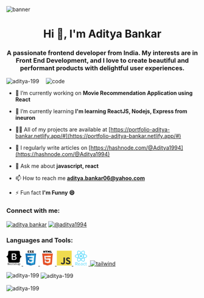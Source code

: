![banner](https://miro.medium.com/max/1192/1*jXusXvCfxECPU_Jh9S_E3w.jpeg)
<h1 align="center">Hi 👋, I'm Aditya Bankar</h1>
<h3 align="center">A passionate frontend developer from India. My interests are in Front End Development, and I love to create beautiful and performant products with delightful user experiences.</h3>

<img align="right" alt="code" width="400" src="https://user-images.githubusercontent.com/55389276/140866485-8fb1c876-9a8f-4d6a-98dc-08c4981eaf70.gif">

<p align="left"> <img src="https://komarev.com/ghpvc/?username=aditya-199&label=Profile%20views&color=0e75b6&style=flat" alt="aditya-199" /> </p>

- 🔭 I’m currently working on **Movie Recommendation Application using React**

- 🌱 I’m currently learning **I'm learning ReactJS, Nodejs, Express from ineuron**

- 👨‍💻 All of my projects are available at [https://portfolio-aditya-bankar.netlify.app/#](https://portfolio-aditya-bankar.netlify.app/#)

- 📝 I regularly write articles on [https://hashnode.com/@Aditya1994](https://hashnode.com/@Aditya1994)

- 💬 Ask me about **javascript, react**

- 📫 How to reach me **aditya.bankar06@yahoo.com**

- ⚡ Fun fact **I'm Funny 😄**

<h3 align="left">Connect with me:</h3>
<p align="left">
<a href="https://linkedin.com/in/aditya bankar" target="blank"><img align="center" src="https://raw.githubusercontent.com/rahuldkjain/github-profile-readme-generator/master/src/images/icons/Social/linked-in-alt.svg" alt="aditya bankar" height="30" width="40" /></a>
<a href="https://hashnode.com/@aditya1994" target="blank"><img align="center" src="https://raw.githubusercontent.com/rahuldkjain/github-profile-readme-generator/master/src/images/icons/Social/hashnode.svg" alt="@aditya1994" height="30" width="40" /></a>
</p>

<h3 align="left">Languages and Tools:</h3>
<p align="left"> <a href="https://getbootstrap.com" target="_blank" rel="noreferrer"> <img src="https://raw.githubusercontent.com/devicons/devicon/master/icons/bootstrap/bootstrap-plain-wordmark.svg" alt="bootstrap" width="40" height="40"/> </a> <a href="https://www.w3schools.com/css/" target="_blank" rel="noreferrer"> <img src="https://raw.githubusercontent.com/devicons/devicon/master/icons/css3/css3-original-wordmark.svg" alt="css3" width="40" height="40"/> </a> <a href="https://www.w3.org/html/" target="_blank" rel="noreferrer"> <img src="https://raw.githubusercontent.com/devicons/devicon/master/icons/html5/html5-original-wordmark.svg" alt="html5" width="40" height="40"/> </a> <a href="https://developer.mozilla.org/en-US/docs/Web/JavaScript" target="_blank" rel="noreferrer"> <img src="https://raw.githubusercontent.com/devicons/devicon/master/icons/javascript/javascript-original.svg" alt="javascript" width="40" height="40"/> </a> <a href="https://reactjs.org/" target="_blank" rel="noreferrer"> <img src="https://raw.githubusercontent.com/devicons/devicon/master/icons/react/react-original-wordmark.svg" alt="react" width="40" height="40"/> </a> <a href="https://tailwindcss.com/" target="_blank" rel="noreferrer"> <img src="https://www.vectorlogo.zone/logos/tailwindcss/tailwindcss-icon.svg" alt="tailwind" width="40" height="40"/> </a> </p>

<p><img align="left" src="https://github-readme-stats.vercel.app/api/top-langs?username=aditya-199&show_icons=true&locale=en&layout=compact" alt="aditya-199" /></p>

<p>&nbsp;<img align="center" src="https://github-readme-stats.vercel.app/api?username=aditya-199&show_icons=true&locale=en" alt="aditya-199" /></p>

<p><img align="center" src="https://github-readme-streak-stats.herokuapp.com/?user=aditya-199&" alt="aditya-199" /></p>
